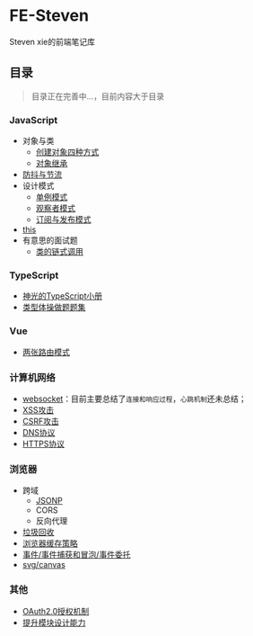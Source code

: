 # FE-Steven
Steven xie的前端笔记库

## 目录

> 目录正在完善中...，目前内容大于目录

### JavaScript
- 对象与类
  - [创建对象四种方式](./JavaScript/%E5%AF%B9%E8%B1%A1%E4%B8%8E%E7%B1%BB/%E5%88%9B%E5%BB%BA%E5%AF%B9%E8%B1%A1/)
  - [对象继承](./JavaScript/%E5%AF%B9%E8%B1%A1%E4%B8%8E%E7%B1%BB/%E5%AF%B9%E8%B1%A1%E7%BB%A7%E6%89%BF/)
- [防抖与节流](./JavaScript/%E9%98%B2%E6%8A%96%E4%B8%8E%E8%8A%82%E6%B5%81/)
- 设计模式
  - [单例模式](./JavaScript/%E8%AE%BE%E8%AE%A1%E6%A8%A1%E5%BC%8F/%E5%8D%95%E4%BE%8B%E6%A8%A1%E5%BC%8F/)
  - [观察者模式](./JavaScript/%E8%AE%BE%E8%AE%A1%E6%A8%A1%E5%BC%8F/%E8%A7%82%E5%AF%9F%E8%80%85%E6%A8%A1%E5%BC%8F/)
  - [订阅与发布模式](./JavaScript/%E8%AE%BE%E8%AE%A1%E6%A8%A1%E5%BC%8F/%E5%8F%91%E5%B8%83%E8%AE%A2%E9%98%85%E6%A8%A1%E5%BC%8F/)
- [this](./JavaScript/this/)
- 有意思的面试题
  - [类的链式调用](./JavaScript/%E9%9D%A2%E8%AF%95%E9%A2%98/%E7%B1%BB%E7%9A%84%E9%93%BE%E5%BC%8F%E8%B0%83%E7%94%A8/)

### TypeScript
- [神光的TypeScript小册](./TypeScript/%E7%A5%9E%E5%85%89%E5%B0%8F%E5%86%8C/)
- [类型体操做题题集](./TypeScript/tdl-ts/)

### Vue
- [两张路由模式](./Vue/%E8%B7%AF%E7%94%B1%E6%A8%A1%E5%BC%8F)

### 计算机网络
- [websocket](./%E8%AE%A1%E7%AE%97%E6%9C%BA%E7%BD%91%E7%BB%9C/websocket/)：目前主要总结了`连接和响应过程`，`心跳机制`还未总结；
- [XSS攻击](./%E8%AE%A1%E7%AE%97%E6%9C%BA%E7%BD%91%E7%BB%9C/XSS%E5%92%8CCSRF%E6%94%BB%E5%87%BB/XSS%E6%94%BB%E5%87%BB.md)
- [CSRF攻击](./%E8%AE%A1%E7%AE%97%E6%9C%BA%E7%BD%91%E7%BB%9C/XSS%E5%92%8CCSRF%E6%94%BB%E5%87%BB/CSRF%E6%94%BB%E5%87%BB.md)
- [DNS协议](./%E8%AE%A1%E7%AE%97%E6%9C%BA%E7%BD%91%E7%BB%9C/DNS%E5%8D%8F%E8%AE%AE.md)
- [HTTPS协议](./%E8%AE%A1%E7%AE%97%E6%9C%BA%E7%BD%91%E7%BB%9C/HTTPS%E5%8D%8F%E8%AE%AE.md)

### 浏览器
- 跨域
  - [JSONP](./%E6%B5%8F%E8%A7%88%E5%99%A8/%E8%B7%A8%E5%9F%9F/jsonp/)
  - CORS
  - 反向代理
- [垃圾回收](./%E6%B5%8F%E8%A7%88%E5%99%A8/%E5%9E%83%E5%9C%BE%E5%9B%9E%E6%94%B6/)
- [浏览器缓存策略](./%E6%B5%8F%E8%A7%88%E5%99%A8/%E6%B5%8F%E8%A7%88%E5%99%A8%E7%BC%93%E5%AD%98%E7%AD%96%E7%95%A5/)
- [事件/事件捕获和冒泡/事件委托](./%E6%B5%8F%E8%A7%88%E5%99%A8/%E4%BA%8B%E4%BB%B6%E5%A4%84%E7%90%86/)
- [svg/canvas](./%E6%B5%8F%E8%A7%88%E5%99%A8/svg%E5%92%8Ccanvas/)

### 其他
- [OAuth2.0授权机制](./%E5%85%B6%E4%BB%96/OAuth%E6%8E%88%E6%9D%83%E6%9C%BA%E5%88%B6/)
- [提升模块设计能力](./%E5%85%B6%E4%BB%96/%E6%A8%A1%E5%9D%97%E8%AE%BE%E8%AE%A1%E8%83%BD%E5%8A%9B/)